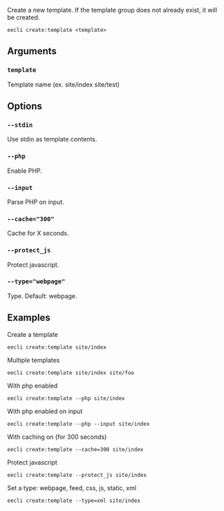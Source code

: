 Create a new template. If the template group does not already exist, it will be created.

```
eecli create:template <template>
```

## Arguments

### `template`

Template name (ex. site/index site/test)

## Options

### `--stdin`

Use stdin as template contents.

### `--php`

Enable PHP.

### `--input`

Parse PHP on input.

### `--cache="300"`

Cache for X seconds.

### `--protect_js`

Protect javascript.

### `--type="webpage"`

Type. Default: webpage.

## Examples

Create a template

```
eecli create:template site/index
```

Multiple templates

```
eecli create:template site/index site/foo
```

With php enabled

```
eecli create:template --php site/index
```

With php enabled on input

```
eecli create:template --php --input site/index
```

With caching on (for 300 seconds)

```
eecli create:template --cache=300 site/index
```

Protect javascript

```
eecli create:template --protect_js site/index
```

Set a type: webpage, feed, css, js, static, xml

```
eecli create:template --type=xml site/index
```